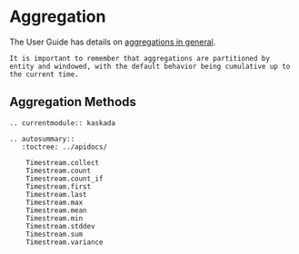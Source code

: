# Aggregation

The User Guide has details on [aggregations in general](../../guide/aggregation.md).

```{note}
It is important to remember that aggregations are partitioned by entity and windowed, with the default behavior being cumulative up to the current time.
```

## Aggregation Methods

```{eval-rst}
.. currentmodule:: kaskada

.. autosummary::
   :toctree: ../apidocs/

    Timestream.collect
    Timestream.count
    Timestream.count_if
    Timestream.first
    Timestream.last
    Timestream.max
    Timestream.mean
    Timestream.min
    Timestream.stddev
    Timestream.sum
    Timestream.variance
```